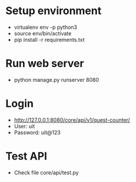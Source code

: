  
# Setup environment
- virtualenv env -p python3
- source env/bin/activate
- pip install -r requirements.txt
 
# Run web server

 - python manage.py runserver 8080

# Login
 
- http://127.0.0.1:8080/core/api/v1/quest-counter/
- User: uit
- Password: uit@123

# Test API
- Check file core/api/test.py